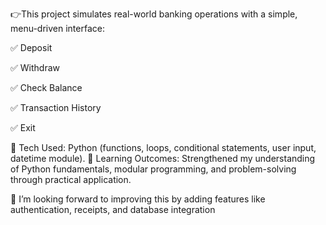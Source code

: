 👉This project simulates real-world banking operations with a simple, menu-driven interface:

✅ Deposit

✅ Withdraw

✅ Check Balance

✅ Transaction History 

✅  Exit

🔹 Tech Used: Python (functions, loops, conditional statements, user input, datetime module).
🔹 Learning Outcomes: Strengthened my understanding of Python fundamentals, modular programming, and problem-solving through practical application.

🎯 I’m looking forward to improving this by adding features like authentication, receipts, and database integration
